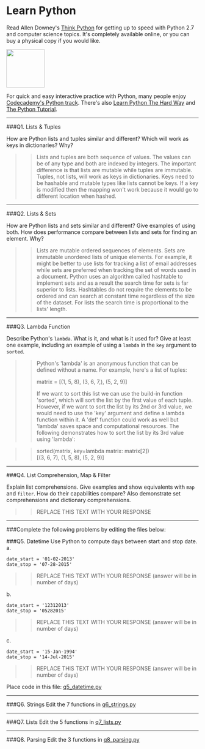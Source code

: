# Learn Python

Read Allen Downey's [Think Python](http://www.greenteapress.com/thinkpython/) for getting up to speed with Python 2.7 and computer science topics. It's completely available online, or you can buy a physical copy if you would like.

<a href="http://www.greenteapress.com/thinkpython/"><img src="img/think_python.png" style="width: 100px;" target="_blank"></a>

For quick and easy interactive practice with Python, many people enjoy [Codecademy's Python track](http://www.codecademy.com/en/tracks/python). There's also [Learn Python The Hard Way](http://learnpythonthehardway.org/book/) and [The Python Tutorial](https://docs.python.org/2/tutorial/).

---

###Q1. Lists &amp; Tuples

How are Python lists and tuples similar and different? Which will work as keys in dictionaries? Why?

>> Lists and tuples are both sequence of values.  The values can be of any type and both are indexed by integers.  The important difference is that lists are mutable while tuples are immutable.  Tuples, not lists, will work as keys in dictionaries.  Keys need to be hashable and mutable types like lists cannot be keys.  If a key is modified then the mapping won't work because it would go to different location when hashed.  

---

###Q2. Lists &amp; Sets

How are Python lists and sets similar and different? Give examples of using both. How does performance compare between lists and sets for finding an element. Why?

>> Lists are mutable ordered sequences of elements.  Sets are immutable unordered lists of unique elements.  For example, it might be better to use lists for tracking a list of email addresses while sets are preferred when tracking the set of words used in a document.  Python uses an algorithm called hashtable to implement sets and as a result the search time for sets is far superior to lists.  Hashtables do not require the elements to be ordered and can search at constant time regardless of the size of the dataset.  For lists the search time is proportional to the lists' length. 

---

###Q3. Lambda Function

Describe Python's `lambda`. What is it, and what is it used for? Give at least one example, including an example of using a `lambda` in the `key` argument to `sorted`.

>> Python's 'lambda' is an anonymous function that can be defined without a name.  For example, here's a list of tuples:
>>
>>matrix = [(1, 5, 8), (3, 6, 7,), (5, 2, 9)]  
>>
>>If we want to sort this list we can use the build-in function 'sorted', which will sort the list by the first value of each tuple.  However, if we want to sort the list by its 2nd or 3rd value, we would need to use the 'key' argument and define a lambda function within it.  A 'def' function could work as well but 'lambda' saves space and computational resources.  The following demonstrates how to sort the list by its 3rd value using 'lambda':

>>sorted(matrix, key=lambda matrix: matrix[2])  
>>[(3, 6, 7), (1, 5, 8), (5, 2, 9)]

---

###Q4. List Comprehension, Map &amp; Filter

Explain list comprehensions. Give examples and show equivalents with `map` and `filter`. How do their capabilities compare? Also demonstrate set comprehensions and dictionary comprehensions.

>> REPLACE THIS TEXT WITH YOUR RESPONSE

---

###Complete the following problems by editing the files below:

###Q5. Datetime
Use Python to compute days between start and stop date.   
a.  

```
date_start = '01-02-2013'    
date_stop = '07-28-2015'
```

>> REPLACE THIS TEXT WITH YOUR RESPONSE (answer will be in number of days)

b.  
```
date_start = '12312013'  
date_stop = '05282015'  
```

>> REPLACE THIS TEXT WITH YOUR RESPONSE (answer will be in number of days)

c.  
```
date_start = '15-Jan-1994'      
date_stop = '14-Jul-2015'  
```

>> REPLACE THIS TEXT WITH YOUR RESPONSE  (answer will be in number of days)

Place code in this file: [q5_datetime.py](python/q5_datetime.py)

---

###Q6. Strings
Edit the 7 functions in [q6_strings.py](python/q6_strings.py)

---

###Q7. Lists
Edit the 5 functions in [q7_lists.py](python/q7_lists.py)

---

###Q8. Parsing
Edit the 3 functions in [q8_parsing.py](python/q8_parsing.py)





